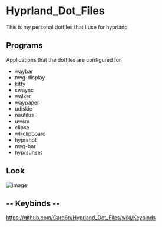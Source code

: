 # Hyprland_Dot_Files
This is my personal dotfiles that I use for hyprland 

## Programs 
Applications that the dotfiles are configured for

- waybar
- nwg-display
- kitty
- swaync
- walker
- waypaper
- udiskie
- nautilus
- uwsm
- clipse
- wl-clipboard
- hyprshot
- nwg-bar
- hyprsunset


## Look
![image](https://github.com/user-attachments/assets/f61433b5-8d7d-4fb6-b6f1-eaefd5ba654b)


## -- Keybinds --

https://github.com/Gard6n/Hyprland_Dot_Files/wiki/Keybinds

